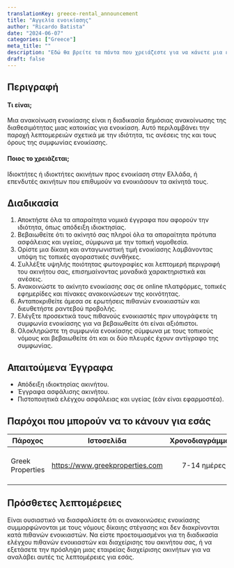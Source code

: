 ```yaml
---
translationKey: greece-rental_announcement
title: "Αγγελία ενοικίασης"
author: "Ricardo Batista"
date: "2024-06-07"
categories: ["Greece"]
meta_title: ""
description: "Εδώ θα βρείτε τα πάντα που χρειάζεστε για να κάνετε μια επιτυχημένη αγγελία ενοικίασης στην Ελλάδα"
draft: false
---
```


## Περιγραφή
#### Τι είναι;
Μια ανακοίνωση ενοικίασης είναι η διαδικασία δημόσιας ανακοίνωσης της διαθεσιμότητας μιας κατοικίας για ενοικίαση. Αυτό περιλαμβάνει την παροχή λεπτομερειών σχετικά με την ιδιότητα, τις ανέσεις της και τους όρους της συμφωνίας ενοικίασης.
#### Ποιος το χρειάζεται;
Ιδιοκτήτες ή ιδιοκτήτες ακινήτων προς ενοικίαση στην Ελλάδα, ή επενδυτές ακινήτων που επιθυμούν να ενοικιάσουν τα ακίνητά τους.

## Διαδικασία
1. Αποκτήστε όλα τα απαραίτητα νομικά έγγραφα που αφορούν την ιδιότητα, όπως απόδειξη ιδιοκτησίας.
2. Βεβαιωθείτε ότι το ακίνητό σας πληροί όλα τα απαραίτητα πρότυπα ασφάλειας και υγείας, σύμφωνα με την τοπική νομοθεσία.
3. Ορίστε μια δίκαιη και ανταγωνιστική τιμή ενοικίασης λαμβάνοντας υπόψη τις τοπικές αγοραστικές συνθήκες.
4. Συλλέξτε υψηλής ποιότητας φωτογραφίες και λεπτομερή περιγραφή του ακινήτου σας, επισημαίνοντας μοναδικά χαρακτηριστικά και ανέσεις.
5. Ανακοινώστε το ακίνητο ενοικίασης σας σε online πλατφόρμες, τοπικές εφημερίδες και πίνακες ανακοινώσεων της κοινότητας.
6. Ανταποκριθείτε άμεσα σε ερωτήσεις πιθανών ενοικιαστών και διευθετήστε ραντεβού προβολής.
7. Ελέγξτε προσεκτικά τους πιθανούς ενοικιαστές πριν υπογράψετε τη συμφωνία ενοικίασης για να βεβαιωθείτε ότι είναι αξιόπιστοι.
8. Ολοκληρώστε τη συμφωνία ενοικίασης σύμφωνα με τους τοπικούς νόμους και βεβαιωθείτε ότι και οι δύο πλευρές έχουν αντίγραφο της συμφωνίας.

## Απαιτούμενα Έγγραφα
- Απόδειξη ιδιοκτησίας ακινήτου.
- Έγγραφα ασφάλισης ακινήτου.
- Πιστοποιητικά ελέγχου ασφάλειας και υγείας (εάν είναι εφαρμοστέα).

## Παρόχοι που μπορούν να το κάνουν για εσάς

| Πάροχος           |     Ιστοσελίδα                  |     Χρονοδιαγράμματα     |       Κόστος      |
| --------------    | ---------------------- |  :-------------:   | :-------------: |
| Greek Properties |  https://www.greekproperties.com |      7-14 ημέρες   |    Ποικίλει ανάλογα με το ακίνητο    |

## Πρόσθετες λεπτομέρειες
Είναι ουσιαστικό να διασφαλίσετε ότι οι ανακοινώσεις ενοικίασης συμμορφώνονται με τους νόμους δίκαιης στέγασης και δεν διακρίνονται κατά πιθανών ενοικιαστών. Να είστε προετοιμασμένοι για τη διαδικασία ελέγχου πιθανών ενοικιαστών και διαχείρισης του ακινήτου σας, ή να εξετάσετε την πρόσληψη μιας εταιρείας διαχείρισης ακινήτων για να αναλάβει αυτές τις λεπτομέρειες για εσάς.